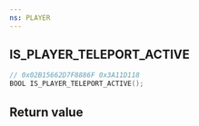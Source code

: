 ```yaml
---
ns: PLAYER
---
```

## IS_PLAYER_TELEPORT_ACTIVE

```c
// 0x02B15662D7F8886F 0x3A11D118
BOOL IS_PLAYER_TELEPORT_ACTIVE();
```


## Return value
